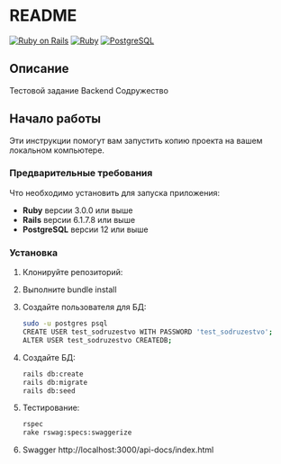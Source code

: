 # README

[![Ruby on Rails](https://img.shields.io/badge/Ruby_on_Rails-6.1.7.8-red)](https://rubyonrails.org/)
[![Ruby](https://img.shields.io/badge/Ruby-3.0.0-red)](https://www.ruby-lang.org/)
[![PostgreSQL](https://img.shields.io/badge/PostgreSQL-%3E%3D%2012-blue)](https://www.postgresql.org/)

## Описание

Тестовой задание Backend Содружество

## Начало работы

Эти инструкции помогут вам запустить копию проекта на вашем локальном компьютере.

### Предварительные требования

Что необходимо установить для запуска приложения:

- **Ruby** версии 3.0.0 или выше
- **Rails** версии 6.1.7.8 или выше
- **PostgreSQL** версии 12 или выше

### Установка

1. Клонируйте репозиторий:
2. Выполните bundle install
3. Создайте пользователя для БД:

   ```bash
   sudo -u postgres psql
   CREATE USER test_sodruzestvo WITH PASSWORD 'test_sodruzestvo';
   ALTER USER test_sodruzestvo CREATEDB;
4. Создайте БД:

   ```bash
   rails db:create
   rails db:migrate
   rails db:seed
5. Тестирование:

   ```bash
   rspec
   rake rswag:specs:swaggerize
6. Swagger http://localhost:3000/api-docs/index.html
